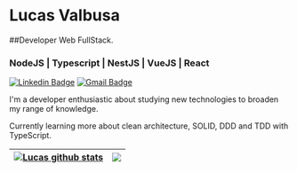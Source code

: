 # Lucas Valbusa

##Developer Web FullStack.

### NodeJS | Typescript | NestJS | VueJS | React

[![Linkedin Badge](https://img.shields.io/badge/-Lucas%20Valbusa-6633cc?style=flat-square&logo=Linkedin&logoColor=white&link=https://www.linkedin.com/in/lucas-valbusa/)](https://www.linkedin.com/in/lucas-valbusa/) 
[![Gmail Badge](https://img.shields.io/badge/-lucasvalbusagit@gmail.com-6633cc?style=flat-square&logo=Gmail&logoColor=white&link=mailto:lucasvalbusagit@gmail.com)](mailto:lucasvalbusagit@gmail.com)

I'm a developer enthusiastic about studying new technologies to broaden my range of knowledge.

Currently learning more about clean architecture, SOLID, DDD and TDD with TypeScript.

| <a href="https://github.com/anuraghazra/github-readme-stats"><img align="center" src="https://github-readme-stats.vercel.app/api?username=LucasValbusaa&show_icons=false&include_all_commits=true&theme=dark&hide_border=true&count_private=true&hide=prs,issues" alt="Lucas github stats" /></a> | <a href="https://github.com/anuraghazra/github-readme-stats"><img align="center" src="https://github-readme-stats.vercel.app/api/top-langs/?username=LucasValbusaa&layout=compact&theme=dark&hide_border=true&langs_count=20" /></a> |
| ------------- | ------------- |
